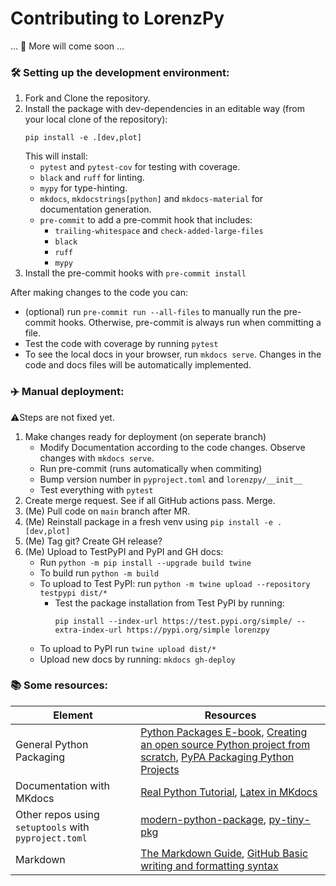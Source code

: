 # Contributing to LorenzPy

... 🚧 More will come soon ...

### 🛠️ Setting up the development environment:

1. Fork and Clone the repository.
2. Install the package with dev-dependencies in an editable way
(from your local clone of the repository):
    ````
    pip install -e .[dev,plot]
    ````
   This will install:
    - `pytest` and `pytest-cov` for testing with coverage.
    - `black` and `ruff` for linting.
    - `mypy` for type-hinting.
    - `mkdocs`, `mkdocstrings[python]` and `mkdocs-material` for
   documentation generation.
    - `pre-commit` to add a pre-commit hook that includes:
      - `trailing-whitespace` and `check-added-large-files`
      - `black`
      - `ruff`
      - `mypy`
3. Install the pre-commit hooks with `pre-commit install`

After making changes to the code you can:
- (optional) run `pre-commit run --all-files` to manually run the pre-commit hooks.
  Otherwise, pre-commit is always run when committing a file.
- Test the code with coverage by running `pytest`
- To see the local docs in your browser, run `mkdocs serve`.
Changes in the code and docs files will be automatically implemented.

### ✈️ Manual deployment:
⚠️Steps are not fixed yet.
1. Make changes ready for deployment (on seperate branch)
   - Modify Documentation according to the code changes.
   Observe changes with `mkdocs serve`.
   - Run pre-commit (runs automatically when commiting)
   - Bump version number in `pyproject.toml` and `lorenzpy/__init__`
   - Test everything with `pytest`
2. Create merge request. See if all GitHub actions pass. Merge.
3. (Me) Pull code on `main` branch after MR.
4. (Me) Reinstall package in a fresh venv using `pip install -e .[dev,plot]`
5. (Me) Tag git? Create GH release?
6. (Me) Upload to TestPyPI and PyPI and GH docs:
   - Run `python -m pip install --upgrade build twine`
   - To build run `python -m build`
   - To upload to Test PyPI: run `python -m twine upload --repository testpypi dist/*`
     - Test the package installation from Test PyPI by running:
        ```
        pip install --index-url https://test.pypi.org/simple/ --extra-index-url https://pypi.org/simple lorenzpy
        ```
   - To upload to PyPI run `twine upload dist/*`
   - Upload new docs by running: ``mkdocs gh-deploy``

### 📚 Some resources:

| Element                                              | Resources                                                                                                                                                                                                                                                                |
|------------------------------------------------------|--------------------------------------------------------------------------------------------------------------------------------------------------------------------------------------------------------------------------------------------------------------------------|
| General Python Packaging                             | [Python Packages E-book](https://py-pkgs.org/), [Creating an open source Python project from scratch](https://jacobtomlinson.dev/series/creating-an-open-source-python-project-from-scratch/), [PyPA Packaging Python Projects](https://packaging.python.org/en/latest/tutorials/packaging-projects/) |
| Documentation with MKdocs                            | [Real Python Tutorial](https://realpython.com/python-project-documentation-with-mkdocs/), [Latex in MKdocs](https://squidfunk.github.io/mkdocs-material/reference/mathjax/#docsjavascriptsmathjaxjs)                                                                     |
| Other repos using `setuptools` with `pyproject.toml` | [modern-python-package](https://github.com/dkmiller/modern-python-package), [py-tiny-pkg](https://github.com/denkiwakame/py-tiny-pkg)                                                                                                                                    |
| Markdown                                             | [The Markdown Guide](https://www.markdownguide.org/), [GitHub Basic writing and formatting syntax](https://docs.github.com/en/get-started/writing-on-github/getting-started-with-writing-and-formatting-on-github/basic-writing-and-formatting-syntax)                   |
